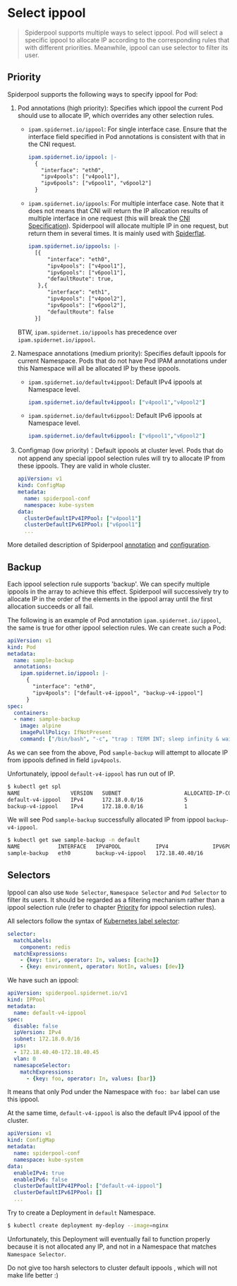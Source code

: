 # Select ippool

>Spiderpool supports multiple ways to select ippool. Pod will select a specific ippool to allocate IP according to the corresponding rules that with different priorities. Meanwhile, ippool can use selector to filter its user.

## Priority

Spiderpool supports the following ways to specify ippool for Pod:

1. Pod annotations (high priority): Specifies which ippool the current Pod should use to allocate IP, which overrides any other selection rules.

   - `ipam.spidernet.io/ippool`: For single interface case. Ensure that the interface field specified in Pod annotations is consistent with that in the CNI request.

     ```yaml
     ipam.spidernet.io/ippool: |-
       {
         "interface": "eth0",
         "ipv4pools": ["v4pool1"],
         "ipv6pools": ["v6pool1", "v6pool2"]
       }
     ```

   - `ipam.spidernet.io/ippools`: For multiple interface case. Note that it does not means that CNI will return the IP allocation results of multiple interface in one request (this will break the [CNI Specification](https://www.cni.dev/docs/spec/)). Spiderpool will allocate multiple IP in one request, but return them in several times. It is mainly used with [Spiderflat](TODO).

     ```yaml
     ipam.spidernet.io/ippools: |-
       [{
           "interface": "eth0",
           "ipv4pools": ["v4pool1"],
           "ipv6pools": ["v6pool1"],
           "defaultRoute": true,
        },{
           "interface": "eth1",
           "ipv4pools": ["v4pool2"],
           "ipv6pools": ["v6pool2"],
           "defaultRoute": false
       }]
     ```

   BTW, `ipam.spidernet.io/ippools` has precedence over `ipam.spidernet.io/ippool`.

2. Namespace annotations (medium priority): Specifies default ippools for current Namespace. Pods that do not have Pod IPAM annotations under this Namespace will all be allocated IP by these ippools.

   - `ipam.spidernet.io/defaultv4ippool`: Default IPv4 ippools at Namespace level.

     ```yaml
     ipam.spidernet.io/defaultv4ippool: ["v4pool1","v4pool2"]
     ```

   - `ipam.spidernet.io/defaultv6ippool`: Default IPv6 ippools at Namespace level.

     ```yaml
     ipam.spidernet.io/defaultv6ippool: ["v6pool1","v6pool2"]
     ```

3. Configmap (low priority)：Default ippools at cluster level. Pods that do not append any special ippool selection rules will try to allocate IP from these ippools. They are valid in whole cluster.

   ```yaml
   apiVersion: v1
   kind: ConfigMap
   metadata:
     name: spiderpool-conf
     namespace: kube-system
   data:
     clusterDefaultIPv4IPPool: ["v4pool1"]
     clusterDefaultIPv6IPPool: ["v6pool1"]
     ...
   ```

More detailed description of Spiderpool [annotation](https://spidernet-io.github.io/spiderpool/usage/annotation/) and [configuration](https://spidernet-io.github.io/spiderpool/usage/config/).

## Backup

Each ippool selection rule supports 'backup'. We can specify multiple ippools in the array to achieve this effect. Spiderpool will successively try to allocate IP in the order of the elements in the ippool array until the first allocation succeeds or all fail.

The following is an example of Pod annotation `ipam.spidernet.io/ippool`, the same is true for other ippool selection rules. We can create such a Pod:

```yaml
apiVersion: v1
kind: Pod
metadata:
  name: sample-backup
  annotations:   
    ipam.spidernet.io/ippool: |-
      {
        "interface": "eth0",
        "ipv4pools": ["default-v4-ippool", "backup-v4-ippool"]
      }
spec:
  containers:
  - name: sample-backup
    image: alpine
    imagePullPolicy: IfNotPresent
    command: ["/bin/bash", "-c", "trap : TERM INT; sleep infinity & wait"]
```

As we can see from the above, Pod `sample-backup` will attempt to allocate IP from ippools defined in field `ipv4pools`.

Unfortunately, ippool `default-v4-ippool` has run out of IP.

```bash
$ kubectl get spl
NAME                VERSION   SUBNET                    ALLOCATED-IP-COUNT   TOTAL-IP-COUNT   DISABLE
default-v4-ippool   IPv4      172.18.0.0/16             5                    5                false
backup-v4-ippool    IPv4      172.18.0.0/16             1                    5                false
```

We will see Pod `sample-backup` successfully allocated IP from ippool `backup-v4-ippool`.

```bash
$ kubectl get swe sample-backup -n default
NAME            INTERFACE   IPV4POOL           IPV4              IPV6POOL   IPV6   NODE            CREATETION TIME
sample-backup   eth0        backup-v4-ippool   172.18.40.40/16                     spider-worker   1m33s
```

## Selectors

Ippool can also use `Node Selector`, `Namespace Selector` and `Pod Selector` to filter its users. It should be regarded as a filtering mechanism rather than a ippool selection rule (refer to chapter [Priority](#Priority) for ippool selection rules).

All selectors follow the syntax of [Kubernetes label selector](https://kubernetes.io/docs/concepts/overview/working-with-objects/labels/):

```yaml
selector:
  matchLabels:
    component: redis
  matchExpressions:
    - {key: tier, operator: In, values: [cache]}
    - {key: environment, operator: NotIn, values: [dev]}
```

We have such an ippool:

```yaml
apiVersion: spiderpool.spidernet.io/v1
kind: IPPool
metadata:
  name: default-v4-ippool
spec:
  disable: false
  ipVersion: IPv4
  subnet: 172.18.0.0/16
  ips:
  - 172.18.40.40-172.18.40.45
  vlan: 0
  namesapceSelector:
    matchExpressions:
      - {key: foo, operator: In, values: [bar]}
```

It means that only Pod under the Namespace with `foo: bar` label can use this ippool.

At the same time, `default-v4-ippool` is also the default IPv4 ippool of the cluster.

```yaml
apiVersion: v1
kind: ConfigMap
metadata:
  name: spiderpool-conf
  namespace: kube-system
data:
  enableIPv4: true
  enableIPv6: false
  clusterDefaultIPv4IPPool: ["default-v4-ippool"]
  clusterDefaultIPv6IPPool: []
  ...
```

Try to create a Deployment in `default` Namespace.

```bash
$ kubectl create deployment my-deploy --image=nginx
```

Unfortunately, this Deployment will eventually fail to function properly because it is not allocated any IP, and not in a Namespace that matches `Namespace Selector`.

Do not give too harsh selectors to cluster default ippools , which will not make life better :)
